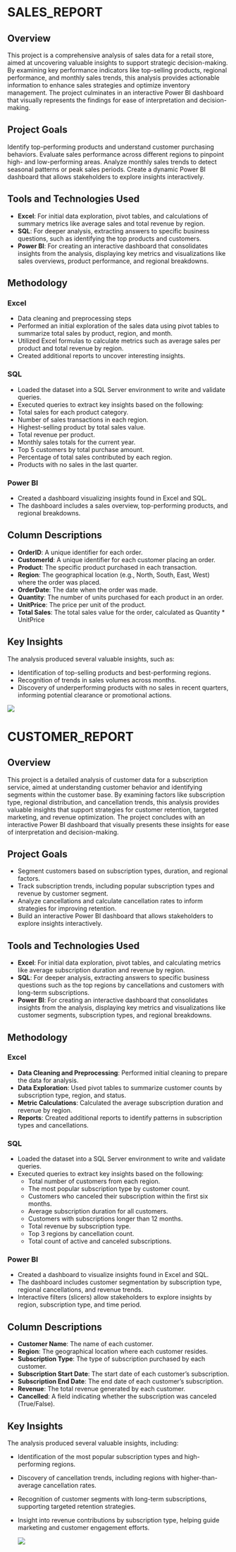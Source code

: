 # SALES_REPORT

## Overview
 This project is a comprehensive analysis of sales data for a retail store, aimed at uncovering valuable insights to support strategic decision-making. By examining key performance indicators like top-selling products, regional performance, and monthly sales trends, this analysis provides actionable information to enhance sales strategies and optimize inventory management. The project culminates in an interactive Power BI dashboard that visually represents the findings for ease of interpretation and decision-making.
 
## Project Goals
Identify top-performing products and understand customer purchasing behaviors.
Evaluate sales performance across different regions to pinpoint high- and low-performing areas.
Analyze monthly sales trends to detect seasonal patterns or peak sales periods.
Create a dynamic Power BI dashboard that allows stakeholders to explore insights interactively.
## Tools and Technologies Used
-  **Excel**: For initial data exploration, pivot tables, and calculations of summary metrics like average sales and total revenue by region.
-  **SQL**: For deeper analysis,  extracting answers to specific business questions, such as identifying the top products and customers.
-  **Power BI**: For creating an interactive dashboard that consolidates insights from the analysis, displaying key metrics and visualizations like sales overviews, product performance, and regional breakdowns.
## Methodology
### Excel
-  Data cleaning and preprocessing steps
-  Performed an initial exploration of the sales data using pivot tables to summarize total sales by product, region, and month.
-  Utilized Excel formulas to calculate metrics such as average sales per product and total revenue by region.
-  Created additional reports to uncover interesting insights.
### SQL
-  Loaded the dataset into a SQL Server environment to write and validate queries.
-  Executed queries to extract key insights based on the following:
-  Total sales for each product category.
- Number of sales transactions in each region.
- Highest-selling product by total sales value.
- Total revenue per product.
- Monthly sales totals for the current year.
- Top 5 customers by total purchase amount.
- Percentage of total sales contributed by each region.
- Products with no sales in the last quarter.
### Power BI
- Created a dashboard visualizing insights found in Excel and SQL.
- The dashboard includes a sales overview, top-performing products, and regional breakdowns.
## Column Descriptions 
- **OrderID**: A unique identifier for each order.
- **CustomerId**: A unique identifier for each customer placing an order.
- **Product**: The specific product purchased in each transaction.
- **Region**: The geographical location (e.g., North, South, East, West) where the order was placed.
- **OrderDate**: The date when the order was made.
- **Quantity**: The number of units purchased for each product in an order.
- **UnitPrice**: The price per unit of the product.
- **Total Sales**: The total sales value for the order, calculated as Quantity * UnitPrice
## Key Insights
The analysis produced several valuable insights, such as:
- Identification of top-selling products and best-performing regions.
- Recognition of trends in sales volumes across months.
- Discovery of underperforming products with no sales in recent quarters, informing potential clearance or promotional actions.

![](https://github.com/FeyiiTheAnalyst/LITA_CAPSTONE_PROJECT/blob/main/LITA/SALES%20DASHBOARD%20LITA.png)









# CUSTOMER_REPORT

## Overview
This project is a detailed analysis of customer data for a subscription service, aimed at understanding customer behavior and identifying segments within the customer base. By examining factors like subscription type, regional distribution, and cancellation trends, this analysis provides valuable insights that support strategies for customer retention, targeted marketing, and revenue optimization. The project concludes with an interactive Power BI dashboard that visually presents these insights for ease of interpretation and decision-making.

## Project Goals
- Segment customers based on subscription types, duration, and regional factors.
- Track subscription trends, including popular subscription types and revenue by customer segment.
- Analyze cancellations and calculate cancellation rates to inform strategies for improving retention.
- Build an interactive Power BI dashboard that allows stakeholders to explore insights interactively.

## Tools and Technologies Used
- **Excel**: For initial data exploration, pivot tables, and calculating metrics like average subscription duration and revenue by region.
- **SQL**: For deeper analysis, extracting answers to specific business questions such as the top regions by cancellations and customers with long-term subscriptions.
- **Power BI**: For creating an interactive dashboard that consolidates insights from the analysis, displaying key metrics and visualizations like customer segments, subscription types, and regional breakdowns.

## Methodology

### Excel
- **Data Cleaning and Preprocessing**: Performed initial cleaning to prepare the data for analysis.
- **Data Exploration**: Used pivot tables to summarize customer counts by subscription type, region, and status.
- **Metric Calculations**: Calculated the average subscription duration and revenue by region.
- **Reports**: Created additional reports to identify patterns in subscription types and cancellations.

### SQL
- Loaded the dataset into a SQL Server environment to write and validate queries.
- Executed queries to extract key insights based on the following:
  - Total number of customers from each region.
  - The most popular subscription type by customer count.
  - Customers who canceled their subscription within the first six months.
  - Average subscription duration for all customers.
  - Customers with subscriptions longer than 12 months.
  - Total revenue by subscription type.
  - Top 3 regions by cancellation count.
  - Total count of active and canceled subscriptions.

### Power BI
- Created a dashboard to visualize insights found in Excel and SQL.
- The dashboard includes customer segmentation by subscription type, regional cancellations, and revenue trends.
- Interactive filters (slicers) allow stakeholders to explore insights by region, subscription type, and time period.

## Column Descriptions
- **Customer Name**: The name of each customer.
- **Region**: The geographical location where each customer resides.
- **Subscription Type**: The type of subscription purchased by each customer.
- **Subscription Start Date**: The start date of each customer’s subscription.
- **Subscription End Date**: The end date of each customer’s subscription.
- **Revenue**: The total revenue generated by each customer.
- **Cancelled**: A field indicating whether the subscription was canceled (True/False).

## Key Insights
The analysis produced several valuable insights, including:
- Identification of the most popular subscription types and high-performing regions.
- Discovery of cancellation trends, including regions with higher-than-average cancellation rates.
- Recognition of customer segments with long-term subscriptions, supporting targeted retention strategies.
- Insight into revenue contributions by subscription type, helping guide marketing and customer engagement efforts.

  ![](https://github.com/FeyiiTheAnalyst/LITA_CAPSTONE_PROJECT/blob/main/LITA/CUSTOMER%20DASHBOARD.png)



